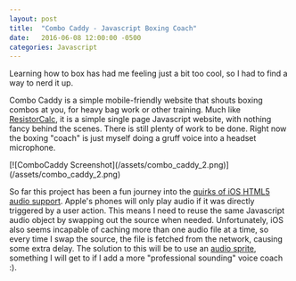 ```yaml
---
layout: post
title:  "Combo Caddy - Javascript Boxing Coach"
date:   2016-06-08 12:00:00 -0500
categories: Javascript
---
```


Learning how to box has had me feeling just a bit too cool, so I had to find a way to nerd it up.

Combo Caddy is a simple mobile-friendly website that shouts boxing combos at you, for heavy bag work or other training. Much like [ResistorCalc](/javascript/2016/03/16/resistor-calc-update.html), it is a simple single page Javascript website, with nothing fancy behind the scenes. There is still plenty of work to be done. Right now the boxing "coach" is just myself doing a gruff voice into a headset microphone.

<div class='image-container'>
[![ComboCaddy Screenshot](/assets/combo_caddy_2.png)](/assets/combo_caddy_2.png)
</div>

So far this project has been a fun journey into the [quirks of iOS HTML5 audio support](http://www.ibm.com/developerworks/library/wa-ioshtml5/index.html). Apple's phones will only play audio if it was directly triggered by a user action. This means I need to reuse the same Javascript audio object by swapping out the source when needed. Unfortunately, iOS also seems incapable of caching more than one audio file at a time, so every time I swap the source, the file is fetched from the network, causing some extra delay. The solution to this will be to use an [audio sprite](http://www.ibm.com/developerworks/library/wa-ioshtml5/index.html#audiosprites), something I will get to if I add a more "professional sounding" voice coach :).
